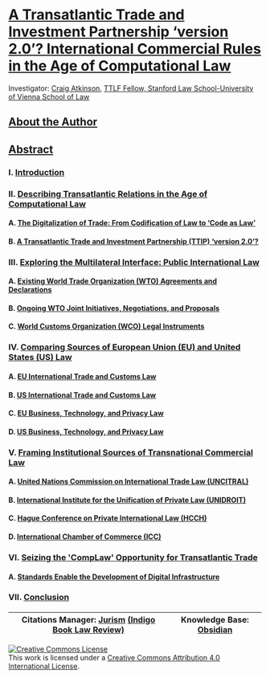 # [A Transatlantic Trade and Investment Partnership ‘version 2.0’? International Commercial Rules in the Age of Computational Law](https://github.com/lexmerca/TTIPv2_ToC)

Investigator: [Craig Atkinson](https://law.stanford.edu/directory/craig-atkinson/), [TTLF Fellow, Stanford Law School-University of Vienna School of Law](https://law.stanford.edu/transatlantic-technology-law-forum/#slsnav-fellows)

## [About the Author](https://github.com/lexmerca/TTIPv2_ToC/blob/main/Author.md)

## [Abstract](https://github.com/lexmerca/TTIPv2_ToC/blob/main/Abstract.md)

### I. [Introduction](https://github.com/lexmerca/TTIPv2_1/)

### II. [Describing Transatlantic Relations in the Age of Computational Law](https://github.com/lexmerca/TTIPv2_2/)

#### A. [The Digitalization of Trade: From Codification of Law to ‘Code as Law’](https://github.com/lexmerca/TTIPv2_2/blob/main/README.md#a-the-digitalization-of-trade-from-codification-of-law-to-code-as-law) 

#### B. [A Transatlantic Trade and Investment Partnership (TTIP) ‘version 2.0’?](https://github.com/lexmerca/TTIPv2_2/blob/main/README.md#b-a-transatlantic-trade-and-investment-partnership-ttip-version-20)

### III. [Exploring the Multilateral Interface: Public International Law](https://github.com/lexmerca/TTIPv2_3/)

#### A. [Existing World Trade Organization (WTO) Agreements and Declarations](https://github.com/lexmerca/TTIPv2_3/blob/main/README.md#a-existing-world-trade-organization-wto-agreements-and-declarations)

#### B. [Ongoing WTO Joint Initiatives, Negotiations, and Proposals](https://github.com/lexmerca/TTIPv2_3/blob/main/README.md#b-ongoing-wto-joint-initiatives-negotiations-and-proposals)

#### C. [World Customs Organization (WCO) Legal Instruments](https://github.com/lexmerca/TTIPv2_3/#c-world-customs-organization-wco-legal-instruments)

### IV. [Comparing Sources of European Union (EU) and United States (US) Law](https://github.com/lexmerca/TTIPv2_4/)

#### A. [EU International Trade and Customs Law](https://github.com/lexmerca/TTIPv2_4/#a-eu-international-trade-and-customs-law)

#### B. [US International Trade and Customs Law](https://github.com/lexmerca/TTIPv2_4/blob/main/README.md#b-us-international-trade-and-customs-law)

#### C. [EU Business, Technology, and Privacy Law](https://github.com/lexmerca/TTIPv2_4/blob/main/README.md#c-eu-business-technology-and-privacy-law)

#### D. [US Business, Technology, and Privacy Law](https://github.com/lexmerca/TTIPv2_4/#d-us-business-technology-and-privacy-law)

### V. [Framing Institutional Sources of Transnational Commercial Law](https://github.com/lexmerca/TTIPv2_5/#v-framing-institutional-sources-of-transnational-commercial-law)

#### A. [United Nations Commission on International Trade Law (UNCITRAL)](https://github.com/lexmerca/TTIPv2_5/#a-united-nations-commission-on-international-trade-law-uncitral)

#### B. [International Institute for the Unification of Private Law (UNIDROIT)](https://github.com/lexmerca/TTIPv2_5/blob/main/README.md#b-international-institute-for-the-unification-of-private-law-unidroit)

#### C. [Hague Conference on Private International Law (HCCH)](https://github.com/lexmerca/TTIPv2_5/#c-hague-conference-on-private-international-law-hcch)

#### D. [International Chamber of Commerce (ICC)](https://github.com/lexmerca/TTIPv2_5/blob/main/README.md#d-international-chamber-of-commerce-icc)

### VI. [Seizing the 'CompLaw' Opportunity for Transatlantic Trade](https://github.com/lexmerca/TTIPv2_6/#vi-seizing-the-complaw-opportunity-for-transatlantic-trade)

#### A. [Standards Enable the Development of Digital Infrastructure](https://github.com/lexmerca/TTIPv2_6/blob/main/README.md#a-standards-enable-the-development-of-digital-infrastructure)

### VII. [Conclusion](https://github.com/lexmerca/TTIPv2_7)

####

| Citations Manager: [Jurism](https://juris-m.github.io/) [(Indigo Book Law Review)](https://juris-m.github.io/indigobook+jurism/) | Knowledge Base: [Obsidian](https://obsidian.md/) |
| ------------------------------------------------------------------ | ------------------------------------------------ |

<a rel="license" href="http://creativecommons.org/licenses/by/4.0/"><img alt="Creative Commons License" style="border-width:0" src="https://i.creativecommons.org/l/by/4.0/88x31.png" /></a><br />This work is licensed under a <a rel="license" href="http://creativecommons.org/licenses/by/4.0/">Creative Commons Attribution 4.0 International License</a>.


